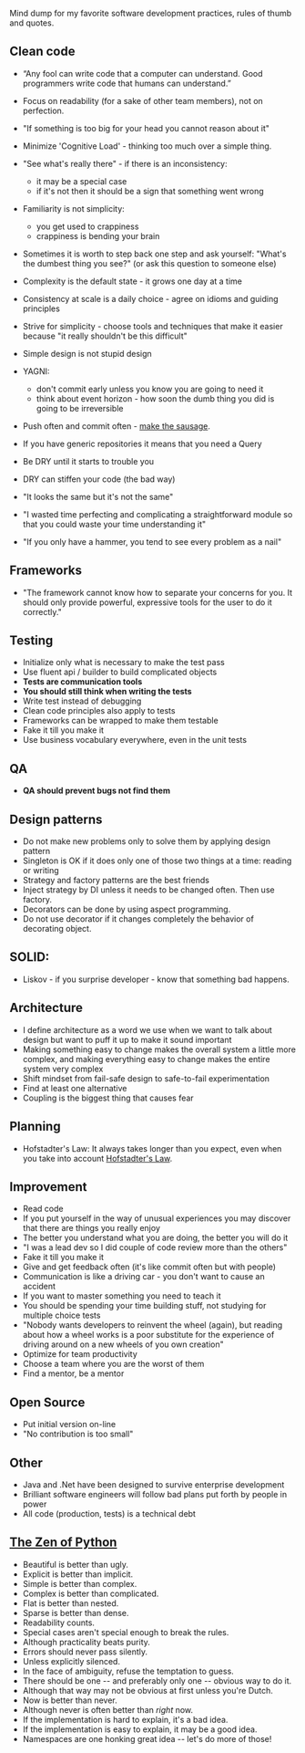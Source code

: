 Mind dump for my favorite software development practices, rules of thumb and quotes.

## Clean code

- “Any fool can write code that a computer can understand. Good programmers write code that humans can understand.”
- Focus on readability (for a sake of other team members), not on perfection.
- "If something is too big for your head you cannot reason about it"
- Minimize 'Cognitive Load' - thinking too much over a simple thing.
- "See what's really there" - if there is an inconsistency:
    - it may be a special case
    - if it's not then it should be a sign that something went wrong
- Familiarity is not simplicity:
    - you get used to crappiness
    - crappiness is bending your brain
- Sometimes it is worth to step back one step and ask yourself: "What's the dumbest thing you see?" (or ask this question to someone else)

- Complexity is the default state - it grows one day at a time
- Consistency at scale is a daily choice - agree on idioms and guiding principles
- Strive for simplicity - choose tools and techniques that make it easier because "it really shouldn't be this difficult"
- Simple design is not stupid design

- YAGNI:
    - don't commit early unless you know you are going to need it
    - think about event horizon - how soon the dumb thing you did is going to be irreversible
- Push often and commit often - [make the sausage](https://sethrobertson.github.io/GitBestPractices/).
- If you have generic repositories it means that you need a Query
- Be DRY until it starts to trouble you
- DRY can stiffen your code (the bad way)
- "It looks the same but it's not the same"
- "I wasted time perfecting and complicating a straightforward module so that you could waste your time understanding it"
- "If you only have a hammer, you tend to see every problem as a nail"

## Frameworks

- "The framework cannot know how to separate your concerns for you. It should only provide powerful, expressive tools for the user to do it correctly."

## Testing

- Initialize only what is necessary to make the test pass
- Use fluent api / builder to build complicated objects
- **Tests are communication tools**
- **You should still think when writing the tests**
- Write test instead of debugging
- Clean code principles also apply to tests
- Frameworks can be wrapped to make them testable
- Fake it till you make it
- Use business vocabulary everywhere, even in the unit tests

## QA

- **QA should prevent bugs not find them**

## Design patterns

- Do not make new problems only to solve them by applying design pattern
- Singleton is OK if it does only one of those two things at a time: reading or writing
- Strategy and factory patterns are the best friends
- Inject strategy by DI unless it needs to be changed often. Then use factory.
- Decorators can be done by using aspect programming.
- Do not use decorator if it changes completely the behavior of decorating object.

## SOLID:

- Liskov - if you surprise developer - know that something bad happens.

## Architecture

- I define architecture as a word we use when we want to talk about design but want to puff it up to make it sound important
- Making something easy to change makes the overall system a little more complex, and making everything easy to change makes the entire system very complex
- Shift mindset from fail-safe design to safe-to-fail experimentation
- Find at least one alternative
- Coupling is the biggest thing that causes fear

## Planning

- Hofstadter's Law: It always takes longer than you expect, even when you take into account [Hofstadter's Law](http://en.wikipedia.org/wiki/Hofstadter%27s_law).

## Improvement

- Read code
- If you put yourself in the way of unusual experiences you may discover that there are things you really enjoy
- The better you understand what you are doing, the better you will do it
- "I was a lead dev so I did couple of code review more than the others"
- Fake it till you make it
- Give and get feedback often (it's like commit often but with people)
- Communication is like a driving car - you don't want to cause an accident
- If you want to master something you need to teach it
- You should be spending your time building stuff, not studying for multiple choice tests
- "Nobody wants developers to reinvent the wheel (again), but reading about how a wheel works is a poor substitute for the experience of driving around on a new wheels of you own creation"
- Optimize for team productivity
- Choose a team where you are the worst of them
- Find a mentor, be a mentor

## Open Source

- Put initial version on-line
- "No contribution is too small"

## Other

- Java and .Net have been designed to survive enterprise development
- Brilliant software engineers will follow bad plans put forth by people in power
- All code (production, tests) is a technical debt

## [The Zen of Python](https://www.python.org/dev/peps/pep-0020/)
- Beautiful is better than ugly.
- Explicit is better than implicit.
- Simple is better than complex.
- Complex is better than complicated.
- Flat is better than nested.
- Sparse is better than dense.
- Readability counts.
- Special cases aren't special enough to break the rules.
- Although practicality beats purity.
- Errors should never pass silently.
- Unless explicitly silenced.
- In the face of ambiguity, refuse the temptation to guess.
- There should be one -- and preferably only one -- obvious way to do it.
- Although that way may not be obvious at first unless you're Dutch.
- Now is better than never.
- Although never is often better than *right* now.
- If the implementation is hard to explain, it's a bad idea.
- If the implementation is easy to explain, it may be a good idea.
- Namespaces are one honking great idea -- let's do more of those!
